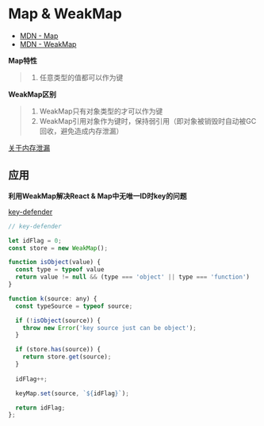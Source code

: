 # Map & WeakMap

* [MDN - Map](https://developer.mozilla.org/zh-CN/docs/Web/JavaScript/Reference/Global_Objects/Map)
* [MDN - WeakMap](https://developer.mozilla.org/zh-CN/docs/Web/JavaScript/Reference/Global_Objects/WeakMap)

**Map特性**

> 1. 任意类型的值都可以作为键

**WeakMap区别**

> 1. WeakMap只有对象类型的才可以作为键
> 2. WeakMap引用对象作为键时，保持弱引用（即对象被销毁时自动被GC回收，避免造成内存泄漏）

[关于内存泄漏](./map_weakmap.js)

## 应用

**利用WeakMap解决React & Map中无唯一ID时key的问题**

[key-defender](https://github.com/oychao/key-defender/blob/master/src/main.js)

```js
// key-defender

let idFlag = 0;
const store = new WeakMap();

function isObject(value) {
  const type = typeof value
  return value != null && (type === 'object' || type === 'function')
}

function k(source: any) {
  const typeSource = typeof source;

  if (!isObject(source)) {
    throw new Error('key source just can be object');
  }

  if (store.has(source)) {
    return store.get(source);
  }
  
  idFlag++;

  keyMap.set(source, `${idFlag}`);

  return idFlag;
};
```

